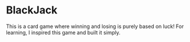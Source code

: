 # BlackJack
This is a card game where winning and losing is purely based on luck!  For learning, I inspired this game and built it simply.
